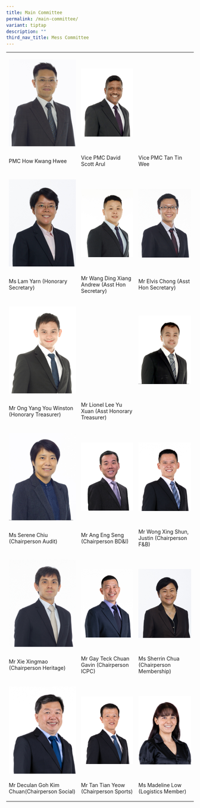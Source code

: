 ```yaml
---
title: Main Committee
permalink: /main-committee/
variant: tiptap
description: ""
third_nav_title: Mess Committee
---
```

<table style="minWidth: 75px">
<colgroup>
<col>
<col>
<col>
</colgroup>
<tbody>
<tr>
<th rowspan="1" colspan="1">
<p></p>
<div class="isomer-image-wrapper">
<img style="width: 100%" height="auto" width="100%" alt="PMC How Kwang Hwee head" src="/images/Committee/PMC_How_Kwang_Hwee_head.jpg">
</div>
</th>
<th rowspan="1" colspan="1">
<p></p>
<div class="isomer-image-wrapper">
<img style="width: 100%" height="auto" width="100%" alt="Vice PMC David Scott Arul" src="/images/Committee/Vice_PMC_David_Scott_Arul_head.jpg">
</div>
</th>
<th rowspan="1" colspan="1">
<p></p>
</th>
</tr>
<tr>
<td rowspan="1" colspan="1">
<p>PMC How Kwang Hwee</p>
</td>
<td rowspan="1" colspan="1">
<p>Vice PMC David Scott Arul</p>
</td>
<td rowspan="1" colspan="1">
<p>Vice PMC Tan Tin Wee</p>
</td>
</tr>
<tr>
<td rowspan="1" colspan="1">
<p></p>
<div class="isomer-image-wrapper">
<img style="width: 100%" height="auto" width="100%" alt="Ms Lam Yarn (Honorary Secretary)" src="/images/Committee/Ms_Lam_Yarn__Honorary_Secretary__head.jpg">
</div>
</td>
<td rowspan="1" colspan="1">
<p></p>
<div class="isomer-image-wrapper">
<img style="width: 100%" height="auto" width="100%" alt="Mr Wang Ding Xiang Andrew (Asst Hon Secretary)" src="/images/Committee/Mr_Wang_Ding_Xiang_Andrew__Asst_Hon_Secretary__head.jpg">
</div>
</td>
<td rowspan="1" colspan="1">
<p></p>
<div class="isomer-image-wrapper">
<img style="width: 100%" height="auto" width="100%" alt="Mr Elvis Chong (Asst Hon Secretary)" src="/images/Committee/Mr_Elvis_Chong__Asst_Hon_Secretary__head.jpg">
</div>
</td>
</tr>
<tr>
<td rowspan="1" colspan="1">
<p>Ms Lam Yarn (Honorary Secretary)</p>
</td>
<td rowspan="1" colspan="1">
<p>Mr Wang Ding Xiang Andrew (Asst Hon Secretary)</p>
</td>
<td rowspan="1" colspan="1">
<p>Mr Elvis Chong (Asst Hon Secretary)</p>
</td>
</tr>
<tr>
<td rowspan="1" colspan="1">
<p></p>
<div class="isomer-image-wrapper">
<img style="width: 100%" height="auto" width="100%" alt="Mr Ong Yang You Winston (Honorary Treasurer)" src="/images/Committee/Mr_Ong_Yang_You_Winston__Honorary_Treasurer__head.jpg">
</div>
</td>
<td rowspan="1" colspan="1">
<p></p>
</td>
<td rowspan="1" colspan="1">
<p></p>
<div class="isomer-image-wrapper">
<img style="width: 100%" height="auto" width="100%" alt="Mr Lionel Lee Yu Xuan (Asst Honorary Treasurer)" src="/images/Committee/Mr_Lionel_Lee_Yu_Xuan__Asst_Honorary_Treasurer__head.jpg">
</div>
</td>
</tr>
<tr>
<td rowspan="1" colspan="1">
<p>Mr Ong Yang You Winston (Honorary Treasurer)</p>
</td>
<td rowspan="1" colspan="1">
<p>Mr Lionel Lee Yu Xuan (Asst Honorary Treasurer)</p>
</td>
<td rowspan="1" colspan="1">
<p></p>
</td>
</tr>
<tr>
<td rowspan="1" colspan="1">
<p></p>
<div class="isomer-image-wrapper">
<img style="width: 100%" height="auto" width="100%" alt="Ms Serene Chiu (Chairperson Audit)" src="/images/Committee/Ms_Serene_Chiu__Chairperson_Audit__head.jpg">
</div>
</td>
<td rowspan="1" colspan="1">
<p></p>
<div class="isomer-image-wrapper">
<img style="width: 100%" height="auto" width="100%" alt="Mr Ang Eng Seng (Chairperson BD&amp;I)" src="/images/Committee/Mr_Ang_Eng_Seng__Chairperson_BD_I__head.jpg">
</div>
</td>
<td rowspan="1" colspan="1">
<p></p>
<div class="isomer-image-wrapper">
<img style="width: 100%" height="auto" width="100%" alt="Mr Wong Xing Shun, Justin (Chairperson F&amp;B)" src="/images/Committee/Mr_Wong_Xing_Shun__Justin__Chairperson_F_B__head.jpg">
</div>
</td>
</tr>
<tr>
<td rowspan="1" colspan="1">
<p>Ms Serene Chiu (Chairperson Audit)</p>
</td>
<td rowspan="1" colspan="1">
<p>Mr Ang Eng Seng (Chairperson BD&amp;I)</p>
</td>
<td rowspan="1" colspan="1">
<p>Mr Wong Xing Shun, Justin (Chairperson F&amp;B)</p>
</td>
</tr>
<tr>
<td rowspan="1" colspan="1">
<p></p>
<div class="isomer-image-wrapper">
<img style="width: 100%" height="auto" width="100%" alt="Mr Xie Xingmao (Chairperson Heritage)" src="/images/Committee/Mr_Xie_Xingmao__Chairperson_Heritage__head.jpg">
</div>
</td>
<td rowspan="1" colspan="1">
<p></p>
<div class="isomer-image-wrapper">
<img style="width: 100%" height="auto" width="100%" alt="Mr Gay Teck Chuan Gavin (Chairperson ICPC)" src="/images/Committee/Mr_Gay_Teck_Chuan_Gavin__Chairperson_ICPC__head.jpg">
</div>
</td>
<td rowspan="1" colspan="1">
<p></p>
<div class="isomer-image-wrapper">
<img style="width: 100%" height="auto" width="100%" alt="Ms Sherrin Chua (Chairperson Membership)" src="/images/Committee/Ms_Sherrin_Chua__Chairperson_Membership__head.jpg">
</div>
</td>
</tr>
<tr>
<td rowspan="1" colspan="1">
<p>Mr Xie Xingmao (Chairperson Heritage)</p>
</td>
<td rowspan="1" colspan="1">
<p>Mr Gay Teck Chuan Gavin (Chairperson ICPC)</p>
</td>
<td rowspan="1" colspan="1">
<p>Ms Sherrin Chua (Chairperson Membership)</p>
</td>
</tr>
<tr>
<td rowspan="1" colspan="1">
<p></p>
<div class="isomer-image-wrapper">
<img style="width: 100%" height="auto" width="100%" alt="Mr Deculan Goh Kim Chuan(Chairperson Social)" src="/images/Committee/Mr_Deculan_Goh_Kim_Chuan_Chairperson_Social__head.jpg">
</div>
</td>
<td rowspan="1" colspan="1">
<p></p>
<div class="isomer-image-wrapper">
<img style="width: 100%" height="auto" width="100%" alt="Mr Tan Tian Yeow (Chairperson Sports)" src="/images/Committee/Mr_Tan_Tian_Yeow__Chairperson_Sports__head.jpg">
</div>
</td>
<td rowspan="1" colspan="1">
<p></p>
<div class="isomer-image-wrapper">
<img style="width: 100%" height="auto" width="100%" alt="Ms Madeline Low (Logistics Member)" src="/images/Committee/Ms_Madeline_Low__Logistics_Member__head.jpg">
</div>
</td>
</tr>
<tr>
<td rowspan="1" colspan="1">
<p>Mr Deculan Goh Kim Chuan(Chairperson Social)</p>
</td>
<td rowspan="1" colspan="1">
<p>Mr Tan Tian Yeow (Chairperson Sports)</p>
</td>
<td rowspan="1" colspan="1">
<p>Ms Madeline Low (Logistics Member)</p>
</td>
</tr>
</tbody>
</table>
<p></p>